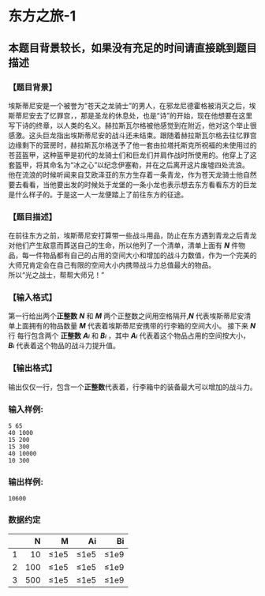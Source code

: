 # 东方之旅-1
## **本题目背景较长，如果没有充足的时间请直接跳到题目描述**
### 【题目背景】  
埃斯蒂尼安是一个被誉为“苍天之龙骑士”的男人，在邪龙尼德霍格被消灭之后，埃斯蒂尼安去了忆罪宫，，那是圣龙的休息处，也是“诗”的开始，现在他想要在这里写下诗的终章，以人类的名义。赫拉斯瓦尔格被他感觉到在附近，他对这个举止很感激。这头巨龙指出埃斯蒂尼安的战斗还未结束。跟随着赫拉斯瓦尔格去往忆罪宫边缘剩下的营房时，赫拉斯瓦尔格送予了他一套由拉塔托斯克所祝福的未使用过的苍蓝盔甲，这种盔甲是初代的龙骑士们和巨龙们并肩作战时所使用的。他穿上了这套盔甲，将其命名为“冰之心”以纪念伊塞勒，并在之后离开这片废墟四处流浪。  
他在流浪的时候听闻来自艾欧泽亚的东方生存着一条青龙，作为苍天龙骑士他自然要去看看，当他要出发的时候处于龙堡的一条小龙也表示想去东方看看东方的巨龙是什么样子的。于是这一人一龙便踏上了前往东方的征途。


### 【题目描述】  
在前往东方之前，埃斯蒂尼安打算带一些战斗用品，防止在东方遇到青龙之后青龙对他们产生敌意而葬送自己的生命，所以他列了一个清单，清单上面有 **_N_** 件物品，每一件物品都有自己的占用的空间大小和增加的战斗力数值，作为一个完美的大师兄肯定会在自己有限的空间大小内携带战斗力总值最大的物品。   
所以“光之战士，帮帮大师兄！”
### 【输入格式】
第一行给出两个**正整数** **_N_**  和 **_M_**  两个正整数之间用空格隔开,**_N_**  代表埃斯蒂尼安清单上面拥有的物品数量 **_M_** 代表着埃斯蒂尼安携带的行李箱的空间大小。
接下来 **_N_** 行 每行包含两个 **正整数** **_A<font size=1>i</font>_**  和 **_B<font size=1>i</font>_** ，其中 **_A<font size=1>i</font>_** 代表着这个物品占用的空间按大小， **_B<font size=1>i</font>_** 代表着这个物品的战斗力提升值。
### 【输出格式】
输出仅仅一行，包含一个**正整数**代表着，行李箱中的装备最大可以增加的战斗力。

### 输入样例:


```in
5 65
40 1000
15 200
15 300
40 10000
10 300
```

### 输出样例:


```out
10600
```


### 数据约定


|  | N | M | Ai | Bi |
| -----------: | -----------: | -----------: | -----------: | -----------: |
| 1 | 10 | ≤1e5 | ≤1e5 | ≤1e9 | 
| 2 | 100 | ≤1e5 | ≤1e5 | ≤1e9 |
| 3 | 500 | ≤1e5 | ≤1e5 | ≤1e9 |



